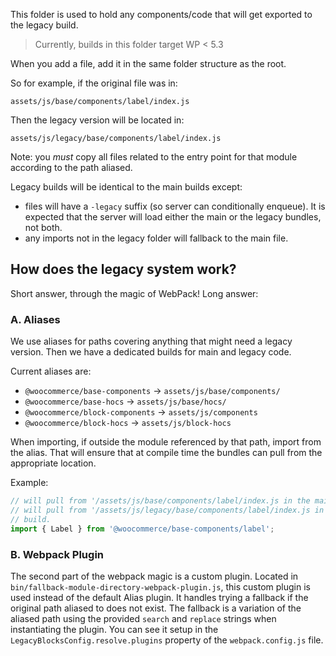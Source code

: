 This folder is used to hold any components/code that will get exported to the
legacy build.

> Currently, builds in this folder target WP < 5.3

When you add a file, add it in the same folder structure as the root.

So for example, if the original file was in:

`assets/js/base/components/label/index.js`

Then the legacy version will be located in:

`assets/js/legacy/base/components/label/index.js`

Note: you _must_ copy all files related to the entry point for that module according to the path aliased.

Legacy builds will be identical to the main builds except:

- files will have a `-legacy` suffix (so server can conditionally enqueue). It is expected that the server will load either the main or the legacy bundles, not both.
- any imports not in the legacy folder will fallback to the main file.


## How does the legacy system work?

Short answer, through the magic of WebPack! Long answer:

### A. Aliases

We use aliases for paths covering anything that might need a legacy version. Then we have a dedicated builds for main and legacy code.

Current aliases are:

- `@woocommerce/base-components` -> `assets/js/base/components/`
- `@woocommerce/base-hocs` -> `assets/js/base/hocs/`
- `@woocommerce/block-components` -> `assets/js/components`
- `@woocommerce/block-hocs` -> `assets/js/block-hocs`

When importing, if outside the module referenced by that path, import from the alias. That will ensure that at compile time the bundles can pull from the appropriate location.

Example:

```js
// will pull from '/assets/js/base/components/label/index.js in the main build
// will pull from '/assets/js/legacy/base/components/label/index.js in the legacy
// build.
import { Label } from '@woocommerce/base-components/label';
```

### B. Webpack Plugin

The second part of the webpack magic is a custom plugin. Located in `bin/fallback-module-directory-webpack-plugin.js`, this custom plugin is used instead of the default Alias plugin. It handles trying a fallback if the original path aliased to does not exist. The fallback is a variation of the aliased path using the provided `search` and `replace` strings when instantiating the plugin. You can see it setup in the `LegacyBlocksConfig.resolve.plugins` property of the `webpack.config.js` file.